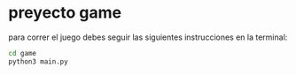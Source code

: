 # preyecto game

para correr el juego debes seguir las siguientes instrucciones en la terminal:

```sh
cd game
python3 main.py
```
